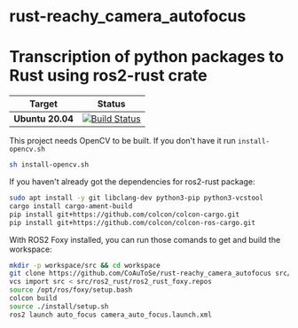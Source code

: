 # rust-reachy_camera_autofocus

Transcription of python packages to Rust using ros2-rust crate
==============

| Target | Status |
|----------|--------|
| **Ubuntu 20.04** | [![Build Status](https://github.com/ros2-rust/ros2_rust/actions/workflows/rust.yml/badge.svg?branch=main)](https://github.com/ros2-rust/ros2_rust/actions/workflows/rust.yml?branch=main) |


This project needs OpenCV to be built. If you don't have it run `install-opencv.sh`

```bash
sh install-opencv.sh
```

If you haven't already got the dependencies for ros2-rust package:

```bash
sudo apt install -y git libclang-dev python3-pip python3-vcstool
cargo install cargo-ament-build
pip install git+https://github.com/colcon/colcon-cargo.git
pip install git+https://github.com/colcon/colcon-ros-cargo.git
```

With ROS2 Foxy installed, you can run those comands to get and build the workspace: 

```bash
mkdir -p workspace/src && cd workspace
git clone https://github.com/CoAuToSe/rust-reachy_camera_autofocus src/ros2_rust
vcs import src < src/ros2_rust/ros2_rust_foxy.repos
source /opt/ros/foxy/setup.bash
colcon build
source ./install/setup.sh
ros2 launch auto_focus camera_auto_focus.launch.xml

```